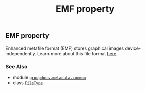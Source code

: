 ﻿---
title: EMF property
second_title: GroupDocs.Metadata for Python via .NET API References
description: 
type: docs
url: /python-net/groupdocs.metadata.common/filetype/emf/
is_root: false
weight: 270
---

## EMF property


Enhanced metafile format (EMF) stores graphical images device-independently.
Learn more about this file format
[here](https://wiki.fileformat.com/image/emf/).

### See Also
* module [`groupdocs.metadata.common`](../../)
* class [`FileType`](/metadata/python-net/groupdocs.metadata.common/filetype)
